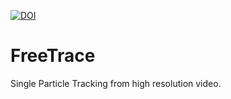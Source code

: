 [![DOI](https://zenodo.org/badge/DOI/10.5281/zenodo.13336251.svg)](https://doi.org/10.5281/zenodo.13336251)

# FreeTrace
Single Particle Tracking from high resolution video.
